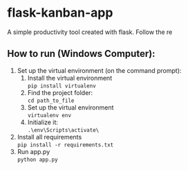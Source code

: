 # flask-kanban-app
A simple productivity tool created with flask. Follow the re

## How to run (Windows Computer):
1. Set up the virtual environment (on the command prompt):
    1. Install the virtual environment \
  `pip install virtualenv`
    2. Find the project folder: \
    `cd path_to_file`
    3. Set up the virtual environment\
    `virtualenv env`
    4. Initialize it: \
    `.\env\Scripts\activate\`
2. Install all requirements \
  `pip install -r requirements.txt`
3. Run app.py \
  `python app.py`
